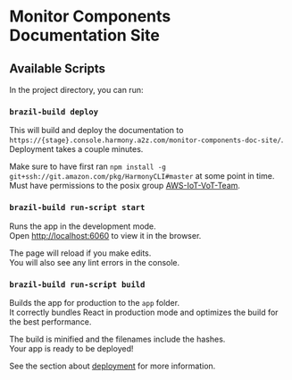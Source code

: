 # Monitor Components Documentation Site

## Available Scripts

In the project directory, you can run:

### `brazil-build deploy`
This will build and deploy the documentation to `https://{stage}.console.harmony.a2z.com/monitor-components-doc-site/`. Deployment takes a couple minutes.

Make sure to have first ran `npm install -g git+ssh://git.amazon.com/pkg/HarmonyCLI#master` at some point in time. Must have permissions to the posix group [AWS-IoT-VoT-Team](https://bindles.amazon.com/software_app/AWS-IoT-VoT-Team).

### `brazil-build run-script start`

Runs the app in the development mode.<br />
Open [http://localhost:6060](http://localhost:6060) to view it in the browser.

The page will reload if you make edits.<br />
You will also see any lint errors in the console.

### `brazil-build run-script build`

Builds the app for production to the `app` folder.<br />
It correctly bundles React in production mode and optimizes the build for the best performance.

The build is minified and the filenames include the hashes.<br />
Your app is ready to be deployed!

See the section about [deployment](https://facebook.github.io/create-react-app/docs/deployment) for more information.

